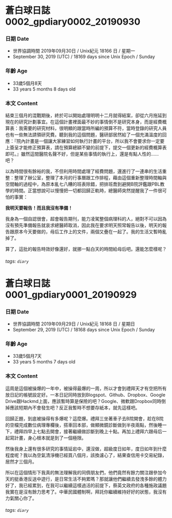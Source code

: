 [_metadata_:encoding]: - "utf-8"
[_metadata_:language]: - "zh-Hant-TW"
[_metadata_:fileformat]: - "markdown"
[_metadata_:MIME_type]: - "text/plain"
[_metadata_:markdown_version]: - "commonmark version 0.30"
[_metadata_:markdown_spec]: - "https://spec.commonmark.org/0.30/"

[_metadata_:encoding]: - "utf-8"
[_metadata_:fileformat]: - "markdown"
[_metadata_:MIME_type]: - "text/plain"
[_metadata_:markdown_version]: - "commonmark version 0.29"
[_metadata_:markdown_spec]: - "https://spec.commonmark.org/0.29/"

蒼白球日誌0002_gpdiary0002_20190930
===

### 日期 Date
* 世界協調時間 2019年09月30日 / Unix紀元 18166 日 / 星期一
* September 30, 2019 (UTC) / 18169 days since Unix Epoch / Sunday 

### 年齡 Age 
* 33歲5個月8天
* 33 years 5 months 8 days old

### 本文 Content 
結束三個月的混戰期後，終於可以開始處理明明十二月就得結案，卻從六月拖延到現在的研究計劃事宜。在這個計畫裡面最不妙的事情倒不是研究本身，而是經費概算表：我需要的研究材料，很明顯的跟當時所編的預算不符，當時登錄的研究人員也有一些無法請領研究費。聽到我的這個問題，醫研部居然給了一個充滿溫度的回應：『院內計畫是一個讓大家練習如何執行計畫的平台，所以我不會要求你一定要上簽呈才能修正預算表，請在預算總額不變的前提下，提交一個更新的經費概算表即可。』雖然這間醫院名聲不好，但是某些事情的執行上，還是有點人性的......吧？

以為時間很有餘裕的我，不但利用時間處理了經費問題，還進行了一連串的生活重整：整理了辦公室，整理了本月的行事曆跟工作排程，藉由這個重新整理時間軸與空間軸的過程中，為原本亂七八糟的班表除錯，把排班喬到避開B院評鑑跟PBL教學的時間。正當想說可以慢慢把一切都回歸正軌時，總醫師突然提醒我了一件很可怕的事實：

**我明天要報告！而且我沒有準備！**

我身為一個自認很會，超會報告期刊，能力凌駕整個病理科的人，絕對不可以因為沒有預先準備報告就哀求總醫師取消，因此我在要求明天照常報告以後，明天的報告跟原本今天要做的，母后工作上的文件，兩個又疊在一起了。我的生活又暫時亂掉了。

算了，這批的報告時效好像還好，就挪一點白天的時間給母后吧。還能怎麼樣呢？

###### tags: `diary`


[_metadata_:encoding]: - "utf-8"
[_metadata_:fileformat]: - "markdown"
[_metadata_:MIME_type]: - "text/plain"
[_metadata_:markdown_version]: - "commonmark version 0.29"
[_metadata_:markdown_spec]: - "https://spec.commonmark.org/0.29/"

蒼白球日誌0001_gpdiary0001_20190929
===

### 日期 Date
* 世界協調時間 2019年09月29日 / Unix紀元 18168 日 / 星期日
* September 29, 2019 (UTC) / 18168 days since Unix Epoch / Sunday 

### 年齡 Age 
* 33歲5個月7天
* 33 years 5 months 7 days old

### 本文 Content 
這周是這個被操爆的一年中，被操得最爆的一周，所以才會到禮拜天才有空把所有放日記的帳號設定好。一本日記同時放到Blogspot、Github、Dropbox、Google Drive跟Hackmd上面，應該暫時算是保險的吧？Google、微軟跟Dropbox同時倒掉應該短期內不會發生吧？反正我暫時不想要存紙本，就先這樣吧。

回歸正題，到底被操得有多爆呢？這麼爆。禮拜三坐著車子去B院開會，趁在B院的空檔完成數位病理專欄後，搭車回本部，做顯微鏡診斷做到半夜兩點，然後睡一下，禮拜四早上七點去開會，接著繼續做診斷到晚上十點。再加上禮拜六跟母后一起寫計畫，身心根本就是到了一個極限。

然後我身上還有很多研究的事情延宕中，還沒做，超級度日如年，度日如年到什麼程度呢？我以為空氣清淨機已經買八個月，該換濾心了，結果查信用卡交易紀錄，居然才三個月。

所以在這個情形下我真的無法理解我的同儕朋友們，他們竟然有餘力關注跟參加今天的挺香港反送中遊行，是日常生活不夠累嗎？那就讓他們繼續去發洩多餘的體力好了，我已經累到，在我可以繼續這樣過活的前提下，蔡英文政府的各種施政議題我實在是沒有餘力思考了。中華民國體制啊，拜託你繼續維持好好的狀態，我沒有力氣關心你了。


###### tags: `diary`

